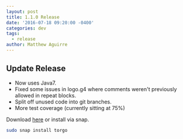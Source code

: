 ```yaml
---
layout: post
title: 1.1.0 Release
date: '2016-07-18 09:20:00 -0400'
categories: dev
tags:
  - release
author: Matthew Aguirre
---
```


## Update Release

- Now uses Java7.
- Fixed some issues in logo.g4 where comments weren't previously allowed in repeat blocks.
- Split off unused code into git branches.
- More test coverage (currently sitting at 75%)

Download [here](https://github.com/ZenHarbinger/torgo/releases) or install via snap.

```sh
sudo snap install torgo
```
